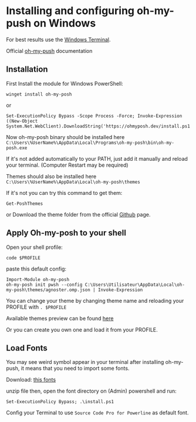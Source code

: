 # Installing and configuring oh-my-push on Windows

For best results use the [Windows Terminal](https://www.microsoft.com/store/productId/9N0DX20HK701).

Official [oh-my-push]("https://ohmyposh.dev/docs/installation/windows") documentation

## Installation

First Install the module for Windows PowerShell:

```shell
winget install oh-my-posh
```
or
```shell
Set-ExecutionPolicy Bypass -Scope Process -Force; Invoke-Expression ((New-Object System.Net.WebClient).DownloadString('https://ohmyposh.dev/install.ps1'))
```

Now oh-my-posh binary should be installed here `C:\Users\%UserName%\AppData\Local\Programs\oh-my-posh\bin\oh-my-posh.exe`

If it's not added automatically to your PATH, just add it manually and reload your terminal. (Computer Restart may be required)

Themes should also be installed here `C:\Users\%UserName%\AppData\Local\oh-my-posh\themes`

If it's not you can try this command to get them:

```shell
Get-PoshThemes
```

or Download the theme folder from the official [Github](https://github.com/jandedobbeleer/oh-my-posh) page.

## Apply Oh-my-posh to your shell

Open your shell profile:

```shell
code $PROFILE
```

paste this default config:

```shell
Import-Module oh-my-posh
oh-my-posh init pwsh --config C:\Users\Utilisateur\AppData\Local\oh-my-posh\themes/agnoster.omp.json | Invoke-Expression
```

You can change your theme by changing theme name and reloading your PROFILE with `. $PROFILE`

Available themes preview can be found [here](https://ohmyposh.dev/docs/themes) 

Or you can create you own one and load it from your PROFILE.

## Load Fonts

You may see weird symbol appear in your terminal after installing oh-my-push, it means that you need to import some fonts.

Download: [this fonts](https://github.com/powerline/fonts)

unzip file then, open the font directory on (Admin) powershell and run:

```shell
Set-ExecutionPolicy Bypass; .\install.ps1
```

Config your Terminal to use `Source Code Pro for Powerline` as default font.






